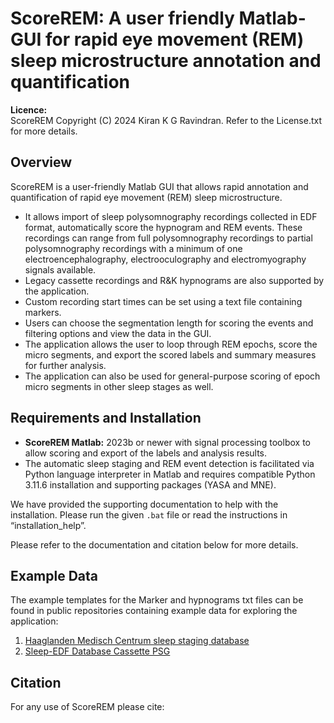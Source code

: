 # ScoreREM: A user friendly Matlab-GUI for rapid eye movement (REM) sleep microstructure annotation and quantification

**Licence:**  
ScoreREM Copyright (C) 2024 Kiran K G Ravindran. Refer to the License.txt for more details.

## Overview

ScoreREM is a user-friendly Matlab GUI that allows rapid annotation and quantification of rapid eye movement (REM) sleep microstructure.

- It allows import of sleep polysomnography recordings collected in EDF format, automatically score the hypnogram and REM events. These recordings can range from full polysomnography recordings to partial polysomnography recordings with a minimum of one electroencephalography, electrooculography and electromyography signals available.
- Legacy cassette recordings and R&K hypnograms are also supported by the application.
- Custom recording start times can be set using a text file containing markers.
- Users can choose the segmentation length for scoring the events and filtering options and view the data in the GUI.
- The application allows the user to loop through REM epochs, score the micro segments, and export the scored labels and summary measures for further analysis.
- The application can also be used for general-purpose scoring of epoch micro segments in other sleep stages as well.

## Requirements and Installation

- **ScoreREM Matlab:** 2023b or newer with signal processing toolbox to allow scoring and export of the labels and analysis results.
- The automatic sleep staging and REM event detection is facilitated via Python language interpreter in Matlab and requires compatible Python 3.11.6 installation and supporting packages (YASA and MNE).

We have provided the supporting documentation to help with the installation. Please run the given `.bat` file or read the instructions in “installation_help”.

Please refer to the documentation and citation below for more details.

## Example Data

The example templates for the Marker and hypnograms txt files can be found in public repositories containing example data for exploring the application:

1. [Haaglanden Medisch Centrum sleep staging database](https://physionet.org/content/hmc-sleep-staging/1.1/)
2. [Sleep-EDF Database Cassette PSG](https://www.physionet.org/content/sleep-edf/1.0.0/)

## Citation

For any use of ScoreREM please cite:
